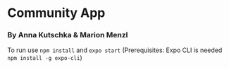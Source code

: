 # Community App
### By Anna Kutschka & Marion Menzl

To run use `npm install` and `expo start`
(Prerequisites: Expo CLI is needed `npm install -g expo-cli`)